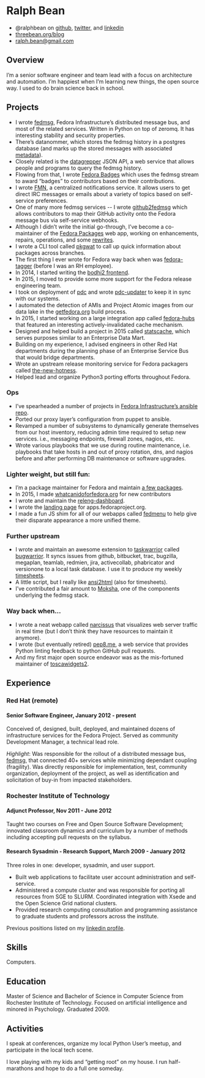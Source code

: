 # Ralph Bean

- @ralphbean on [github](https://github.com/ralphbean), [twitter](https://twitter.com/ralphbean), and [linkedin](https://www.linkedin.com/in/ralphbean)
- [threebean.org/blog](http://threebean.org/blog/)
- [ralph.bean@gmail.com](mailto:ralph.bean@gmail.com)

## Overview

I’m a senior software engineer and team lead with a focus on architecture and
automation.  I’m happiest when I’m learning new things, the open source way.  I
used to do brain science back in school.

## Projects

- I wrote [fedmsg](http://fedmsg.com), Fedora Infrastructure’s distributed
  message bus, and most of the related services.  Written in Python on top of
  zeromq.  It has interesting stability and security properties.
- There’s datanommer, which stores the fedmsg history in a postgres database
  (and marks up the stored messages with associated
  [metadata](https://github.com/fedora-infra/fedmsg_meta_fedora_infrastructure)).
- Closely related is the
  [datagrepper](https://apps.fedoraproject.org/datagrepper/raw) JSON API, a web
  service that allows people and programs to query the fedmsg history.
- Flowing from that, I wrote [Fedora Badges](https://badges.fedoraproject.org)
  which uses the fedmsg stream to award “badges” to contributors based on their
  contributions.
- I wrote [FMN](https://apps.fedoraproject.org/notifications), a centralized
  notifications service.  It allows users to get direct IRC messages or emails
  about a variety of topics based on self-service preferences.
- One of many more fedmsg services -- I wrote
  [github2fedmsg](https://apps.fedoraproject.org/github2fedmsg) which allows
  contributors to map their GitHub activity onto the Fedora message bus via
  self-service webhooks.
- Although I didn’t write the initial go-through, I’ve become a co-maintainer
  of the [Fedora Packages](https://apps.fedoraproject.org/packages) web app,
  working on enhancements, repairs, operations, and some
  [rewrites](http://threebean.org/blog/history-of-fedora-packages/).
- I wrote a CLI tool called
  [pkgwat](https://github.com/fedora-infra/pkgwat.cli) to call up quick
  information about packages across branches.
- The first thing I ever wrote for Fedora way back when was
  [fedora-tagger](https://apps.fedoraproject.org/tagger) (before I was an RH
  employee).
- In 2014, I started writing the [bodhi2 frontend](https://github.com/fedora-infra/bodhi).
- In 2015, I moved to provide some more support for the Fedora release engineering team.
- I took on deployment of [pdc](https://fedoraproject.org/wiki/Changes/PDC) and
  wrote [pdc-updater](https://github.com/fedora-infra/pdc-updater) to keep it
  in sync with our systems.
- I automated the detection of AMIs and Project Atomic images from our data
  lake in the [getfedora.org](https://getfedora.org) build process.
- In 2015, I started working on a large integration app called
  [fedora-hubs](blog.linuxgrrl.com/2015/07/01/fedora-hubs-update/) that
  featured an interesting actively-invalidated cache mechanism.
- Designed and helped build a project in 2015 called
  [statscache](http://threebean.org/blog/statscache/), which serves purposes
  similar to an Enterprise Data Mart.
- Building on my experience, I advised engineers in other Red Hat departments
  during the planning phase of an Enterprise Service Bus that would bridge
  departments.
- Wrote an upstream release monitoring service for Fedora packagers called
  [the-new-hotness](https://fedoraproject.org/wiki/Upstream_release_monitoring#The-New-Hotness).
- Helped lead and organize Python3 porting efforts throughout Fedora.

### Ops

- I’ve spearheaded a number of projects in [Fedora Infrastructure’s ansible
  repo](https://infrastructure.fedoraproject.org/cgit/ansible.git/log/).
- Ported our proxy layer’s configuration from puppet to ansible.
- Revamped a number of subsystems to dynamically generate themselves from our
  host inventory, reducing admin time required to setup new services.  i.e.,
  messaging endpoints, firewall zones, nagios, etc.
- Wrote various playbooks that we use during routine maintenance, i.e.
  playbooks that take hosts in and out of proxy rotation, dns, and nagios
  before and after performing DB maintenance or software upgrades.

### Lighter weight, but still fun:

- I’m a package maintainer for Fedora and maintain [a few
  packages](https://admin.fedoraproject.org/pkgdb/packager/ralph/).
- In 2015, I made [whatcanidoforfedora.org](http://whatcanidoforfedora.org) for
  new contributors
- I wrote and maintain the [releng-dashboard](https://apps.fedoraproject.org/releng-dash).
- I wrote the [landing page](https://apps.fedoraproject.org) for apps.fedoraproject.org.
- I made a fun JS shim for all of our webapps called
  [fedmenu](https://github.com/fedora-infra/fedmenu) to help give their
  disparate appearance a more unified theme.

### Further upstream

- I wrote and maintain an awesome extension to
  [taskwarrior](https://taskwarrior.org) called
  [bugwarrior](https://github.com/ralphbean/bugwarrior).  It syncs issues from
  github, bitbucket, trac, bugzilla, megaplan, teamlab, redmien, jira,
  activecollab, phabricator and versionone to a local task database.  I use it
  to produce my weekly
  [timesheets](http://threebean.org/timesheets/latest.html).
- A little script, but I really like
  [ansi2html](https://github.com/ralphbean/ansi2html) (also for timesheets).
- I’ve contributed a fair amount to [Moksha](https://moksha.ws), one of the
  components underlying the fedmsg stack.

### Way back when...

- I wrote a neat webapp called [narcissus](http://narcissus.rc.rit.edu) that
  visualizes web server traffic in real time (but I don’t think they have
  resources to maintain it anymore).
- I wrote (but eventually retired) [pep8.me](http://pep8.me), a web service
  that provides Python linting feedback to python GitHub pull requests.
- And my first major open source endeavor was as the mis-fortuned maintainer of
  [toscawidgets2](http://toscawidgets.org).

## Experience

### Red Hat (remote)

#### Senior Software Engineer, January 2012 - present

Conceived of, designed, built, deployed, and maintained dozens of
infrastructure services for the Fedora Project.  Served as community
Development Manager, a technical lead role.

*Highlight*:  Was responsible for the rollout of a distributed message bus,
[fedmsg](http://fedmsg.com), that connected 40+ services while minimizing
dependant coupling (fragility).  Was directly responsible for implementation,
test, community organization, deployment of the project, as well as
identification and solicitation of buy-in from impacted stakeholders.

### Rochester Institute of Technology

#### Adjunct Professor, Nov 2011 - June 2012

Taught two courses on Free and Open Source Software Development; innovated
classroom dynamics and curriculum by a number of methods including accepting
pull requests on the syllabus.

#### Research Sysadmin - Research Support, March 2009 - January 2012

Three roles in one:  developer, sysadmin, and user support.

- Built web applications to facilitate user account administration and self-service.
- Administered a compute cluster and was responsible for porting all resources
  from SGE to SLURM.  Coordinated integration with Xsede and the Open Science
  Grid national clusters.
- Provided research computing consultation and programming assistance to
  graduate students and professors across the institute.

Previous positions listed on my [linkedin profile](https://linkedin.com/in/ralphbean).

## Skills

Computers.

## Education

Master of Science and Bachelor of Science in Computer Science from Rochester
Institute of Technology.  Focused on artificial intelligence and minored in
Psychology.  Graduated 2009.

## Activities

I speak at conferences, organize my local Python User’s meetup, and participate
in the local tech scene.

I love playing with my kids and “getting root” on my house.  I run
half-marathons and hope to do a full one someday.
